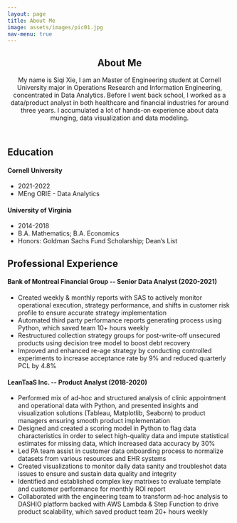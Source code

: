 ```yaml
---
layout: page
title: About Me
image: assets/images/pic01.jpg
nav-menu: true
---
```


<!-- Main -->
<div id="main" class="alt">

<!-- One -->
<section id="one">
	<div class="inner">
		<header class="major">
			<h1>About Me</h1>
			<p>My name is Siqi Xie, I am an Master of Engineering student at Cornell University major in Operations Research and Information Engineering, concentrated in Data Analytics. Before I went back school, I worked as a data/product analyst in both healthcare and financial industries for around three years. I accumulated a lot of hands-on experience about data munging, data visualization and data modeling. </p>
		</header>


<!-- Content -->
<h2 id="content"> Education </h2>
	<h4>Cornell University</h4>
		<ul>
			<li>2021-2022</li>
			<li>MEng ORIE - Data Analytics</li>
		</ul>
	<h4>University of Virginia</h4>
		<ul>
			<li>2014-2018</li>
			<li>B.A. Mathematics; B.A. Economics</li>
			<li>Honors: Goldman Sachs Fund Scholarship; Dean’s List</li>
		</ul>
<h2 id="content"> Professional Experience </h2>
	<h4>Bank of Montreal Financial Group -- Senior Data Analyst (2020-2021)</h4>
		<ul>
			<li>Created weekly & monthly reports with SAS to actively monitor operational execution, strategy performance, and shifts in customer risk profile to ensure accurate strategy implementation</li>
			<li>Automated third party performance reports generating process using Python, which saved team 10+ hours weekly</li>
			<li>Restructured collection strategy groups for post-write-off unsecured products using decision tree model to boost debt recovery</li>
			<li>Improved and enhanced re-age strategy by conducting controlled experiments to increase acceptance rate by 9% and reduced quarterly PCL by 4.8%</li>
		</ul>
	<h4>LeanTaaS Inc. -- Product Analyst (2018-2020)</h4>
		<ul>
			<li>Performed mix of ad-hoc and structured analysis of clinic appointment and operational data with Python, and presented insights and visualization solutions (Tableau, Matplotlib, Seaborn) to product managers ensuring smooth product implementation</li>
			<li>Designed and created a scoring model in Python to flag data characteristics in order to select high-quality data and impute statistical estimates for missing data, which increased data accuracy by 30%</li>
			<li>Led PA team assist in customer data onboarding process to normalize datasets from various resources and EHR systems</li>
			<li>Created visualizations to monitor daily data sanity and troubleshot data issues to ensure and sustain data quality and integrity</li>
			<li>Identified and established complex key matrixes to evaluate template and customer performance for monthly ROI report</li>
			<li>Collaborated with the engineering team to transform ad-hoc analysis to DASHIO platform backed with AWS Lambda & Step Function to drive product scalability, which saved product team 20+ hours weekly</li>
		</ul>

